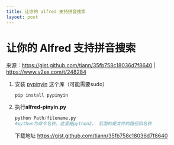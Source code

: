 ```yaml
---
title: 让你的 alfred 支持拼音搜索
layout: post
---
```


# 让你的 Alfred 支持拼音搜索

来源：https://gist.github.com/tiann/35fb758c18036d7f8640 | https://www.v2ex.com/t/248284

1. 安装 [pypinyin](https://github.com/mozillazg/python-pinyin) 这个库（可能需要sudo）

   ```
   pip install pypinyin
   ```

2. 执行**alfred-pinyin.py**

   ```python
   python Path/filename.py
   #python为命令名称，这里是python2， 后面的是文件的路径和名称
   ```

   下载地址 https://gist.github.com/tiann/35fb758c18036d7f8640 